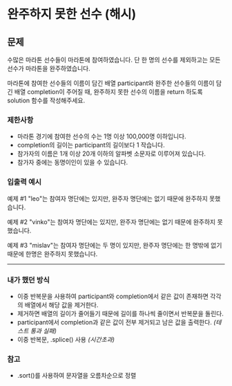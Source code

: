 # 완주하지 못한 선수 (해시)

## 문제

수많은 마라톤 선수들이 마라톤에 참여하였습니다. 단 한 명의 선수를 제외하고는 모든 선수가 마라톤을 완주하였습니다.

마라톤에 참여한 선수들의 이름이 담긴 배열 participant와 완주한 선수들의 이름이 담긴 배열 completion이 주어질 때, 완주하지 못한 선수의 이름을 return 하도록 solution 함수를 작성해주세요.

### 제한사항

- 마라톤 경기에 참여한 선수의 수는 1명 이상 100,000명 이하입니다.
- completion의 길이는 participant의 길이보다 1 작습니다.
- 참가자의 이름은 1개 이상 20개 이하의 알파벳 소문자로 이루어져 있습니다.
- 참가자 중에는 동명이인이 있을 수 있습니다.

### 입출력 예시
예제 #1
"leo"는 참여자 명단에는 있지만, 완주자 명단에는 없기 때문에 완주하지 못했습니다.

예제 #2
"vinko"는 참여자 명단에는 있지만, 완주자 명단에는 없기 때문에 완주하지 못했습니다.

예제 #3
"mislav"는 참여자 명단에는 두 명이 있지만, 완주자 명단에는 한 명밖에 없기 때문에 한명은 완주하지 못했습니다.

---

### 내가 했던 방식 
- 이중 반복문을 사용하여 participant와 completion에서 같은 값이 존재하면 각각의 배열에서 해당 값을 제거한다.
- 제거하면 배열의 길이가 줄어들기 때문에 길이를 하나씩 줄이면서 반복문을 돌린다.
- participant에서 completion과 같은 값이 전부 제거되고 남은 값을 출력한다. _(테스트 통과 실패)_
- 이중 반복문, .splice() 사용 _(시간초과)_

### 참고
- .sort()를 사용하여 문자열을 오름차순으로 정렬